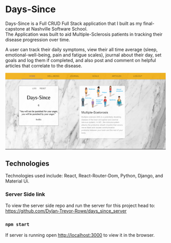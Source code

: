 # Days-Since
Days-Since is a Full CRUD Full Stack application that I built as my final-capstone at Nashville Software School.  
The Application was built to aid Multiple-Sclerosis patients in tracking their disease progression over time.

A user can track their daily symptoms, view their all time average (sleep, emotional-well-being, pain and fatigue scales), journal about their day, set goals
and log them if completed, and also post and comment on helpful articles that correlate to the disease. 

![Days-Since](https://github.com/Dylan-Trevor-Rowe/days-since-client/blob/main/src/components/Days-Since%20read%20me%20picture.png)

## Technologies 
Technologies used include: React, React-Router-Dom,  Python, Django, and Material Ui.

### Server Side link
To view the server side repo and run the server for this project head to: https://github.com/Dylan-Trevor-Rowe/days_since_server


### `npm start`

If server is running open [http://localhost:3000](http://localhost:3000) to view it in the browser.


